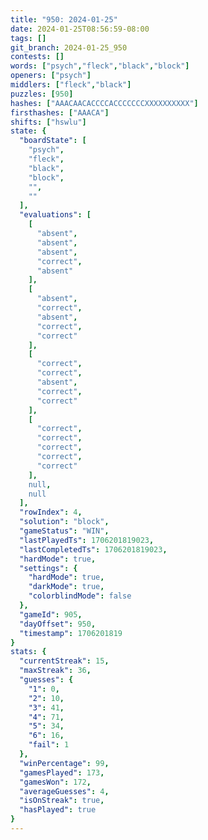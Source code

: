 ```yaml
---
title: "950: 2024-01-25"
date: 2024-01-25T08:56:59-08:00
tags: []
git_branch: 2024-01-25_950
contests: []
words: ["psych","fleck","black","block"]
openers: ["psych"]
middlers: ["fleck","black"]
puzzles: [950]
hashes: ["AAACAACACCCCACCCCCCCXXXXXXXXXX"]
firsthashes: ["AAACA"]
shifts: ["hswlu"]
state: {
  "boardState": [
    "psych",
    "fleck",
    "black",
    "block",
    "",
    ""
  ],
  "evaluations": [
    [
      "absent",
      "absent",
      "absent",
      "correct",
      "absent"
    ],
    [
      "absent",
      "correct",
      "absent",
      "correct",
      "correct"
    ],
    [
      "correct",
      "correct",
      "absent",
      "correct",
      "correct"
    ],
    [
      "correct",
      "correct",
      "correct",
      "correct",
      "correct"
    ],
    null,
    null
  ],
  "rowIndex": 4,
  "solution": "block",
  "gameStatus": "WIN",
  "lastPlayedTs": 1706201819023,
  "lastCompletedTs": 1706201819023,
  "hardMode": true,
  "settings": {
    "hardMode": true,
    "darkMode": true,
    "colorblindMode": false
  },
  "gameId": 905,
  "dayOffset": 950,
  "timestamp": 1706201819
}
stats: {
  "currentStreak": 15,
  "maxStreak": 36,
  "guesses": {
    "1": 0,
    "2": 10,
    "3": 41,
    "4": 71,
    "5": 34,
    "6": 16,
    "fail": 1
  },
  "winPercentage": 99,
  "gamesPlayed": 173,
  "gamesWon": 172,
  "averageGuesses": 4,
  "isOnStreak": true,
  "hasPlayed": true
}
---
```

<!-- more -->
